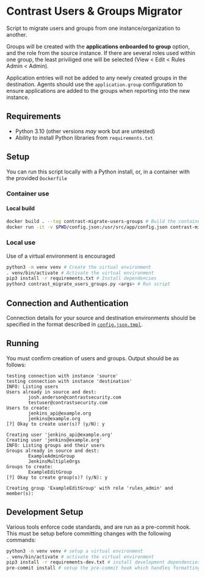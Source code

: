 # Contrast Users & Groups Migrator

Script to migrate users and groups from one instance/organization to another.

Groups will be created with the **applications onboarded to group** option, and the role from the source instance.
If there are several roles used within one group, the least priviliged one will be selected (View < Edit < Rules Admin < Admin).

Application entries will not be added to any newly created groups in the destination. Agents should use the `application.group` configuration to ensure applications are added to the groups when reporting into the new instance.

## Requirements
- Python 3.10 (other versions _may_ work but are untested)
- Ability to install Python libraries from `requirements.txt`

## Setup
You can run this script locally with a Python install, or, in a container with the provided `Dockerfile`

### Container use

#### Local build
```bash
docker build . --tag contrast-migrate-users-groups # Build the container
docker run -it -v $PWD/config.json:/usr/src/app/config.json contrast-migrate-users-groups <...args...> # Run the container
```

### Local use
Use of a virtual environment is encouraged
```bash
python3 -m venv venv # Create the virtual environment
. venv/bin/activate # Activate the virtual environment
pip3 install -r requirements.txt # Install dependencies
python3 contrast_migrate_users_groups.py <args> # Run script
```

## Connection and Authentication

Connection details for your source and destination environments should be specified in the format described in [`config.json.tmpl`](config.json.tmpl).


## Running

You must confirm creation of users and groups.
Output should be as follows:

```
testing connection with instance 'source'
testing connection with instance 'destination'
INFO: Listing users
Users already in source and dest:
        josh.anderson@contrastsecurity.com
        testuser@contrastsecurity.com
Users to create:
        jenkins_api@example.org
        jenkins@example.org
[?] Okay to create user(s)? (y/N): y

Creating user 'jenkins_api@example.org'
Creating user 'jenkins@example.org'
INFO: Listing groups and their users
Groups already in source and dest:
        ExampleAdminGroup
        JenkinsMultipleOrgs
Groups to create:
        ExampleEditGroup
[?] Okay to create group(s)? (y/N): y

Creating group 'ExampleEditGroup' with role 'rules_admin' and member(s):
```

## Development Setup
Various tools enforce code standards, and are run as a pre-commit hook. This must be setup before committing changes with the following commands:
```bash
python3 -m venv venv # setup a virtual environment
. venv/bin/activate # activate the virtual environment
pip3 install -r requirements-dev.txt # install development dependencies (will also include app dependencies)
pre-commit install # setup the pre-commit hook which handles formatting
```
